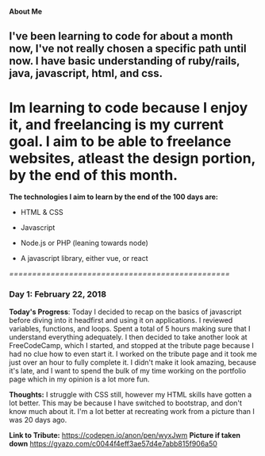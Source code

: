**About Me**  

## I've been learning to code for about a month now, I've not really chosen a specific path until now. I have basic understanding of ruby/rails, java, javascript, html, and css.

# Im learning to code because I enjoy it, and freelancing is my current goal. I aim to be able to freelance websites, atleast the design portion, by the end of this month.

**The technologies I aim to learn by the end of the 100 days are:**  

+ HTML & CSS  

+ Javascript  

+ Node.js or PHP (leaning towards node)  

+ A javascript library, either vue, or react  

*================================================*


### Day 1: February 22, 2018
**Today's Progress**: Today I decided to recap on the basics of javascript before diving into it headfirst and using it on applications. I reviewed variables, functions, and loops. Spent a total of 5 hours making sure that I understand everything adequately. I then decided to take another look at FreeCodeCamp, which I started, and stopped at the tribute page because I had no clue how to even start it. I worked on the tribute page and it took me just over an hour to fully complete it. I didn't make it look amazing, because it's late, and I want to spend the bulk of my time working on the portfolio page which in my opinion is a lot more fun.

**Thoughts:** I struggle with CSS still, however my HTML skills have gotten a lot better. This may be because I have switched to bootstrap, and don't know much about it. I'm a lot better at recreating work from a picture than I was 20 days ago.

**Link to Tribute:** https://codepen.io/anon/pen/wyxJwm 
**Picture if taken down** https://gyazo.com/c0044f4eff3ae57d4e7abb815f906a50
